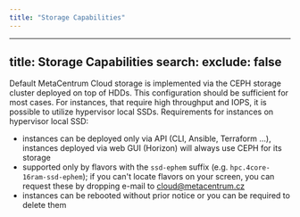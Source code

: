```yaml
---
title: "Storage Capabilities"
---
```

---

title: Storage Capabilities
search:
  exclude: false
---
Default MetaCentrum Cloud storage is implemented via the CEPH storage cluster deployed on top of HDDs. This configuration should be sufficient for most cases.
For instances, that require high throughput and IOPS, it is possible to utilize hypervisor local SSDs. Requirements for instances on hypervisor local SSD:

* instances can be deployed only via API (CLI, Ansible, Terraform ...), instances deployed via web GUI (Horizon) will always use CEPH for its storage
* supported only by flavors with the `ssd-ephem` suffix (e.g. `hpc.4core-16ram-ssd-ephem`); if you can't locate flavors on your screen, you can request these by dropping e-mail to cloud@metacentrum.cz
* instances can be rebooted without prior notice or you can be required to delete them
